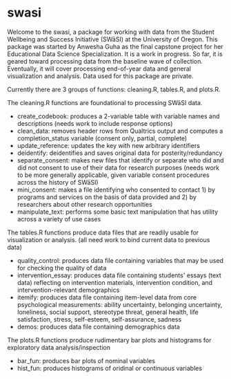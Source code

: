 # swasi

Welcome to the swasi, a package for working with data from the Student Wellbeing and Success Initiative (SWāSI) at the University of Oregon. This package was started by Anwesha Guha as the final capstone project for her Educational Data Science Specialization. It is a work in progress. So far, it is geared toward processing data from the baseline wave of collection. Eventually, it will cover processing end-of-year data and general visualization and analysis. Data used for this package are private.

Currently there are 3 groups of functions: cleaning.R, tables.R, and plots.R. 

The cleaning.R functions are foundational to processing SWāSI data.
* create_codebook: produces a 2-variable table with variable names and descriptions (needs work to include response options)
* clean_data: removes header rows from Qualtrics output and computes a completion_status variable (consent only, partial, complete)
* update_reference: updates the key with new arbitrary identifiers
* deidentify: deidentifies and saves original data for posterity/redundancy
* separate_consent: makes new files that identify or separate who did and did not consent to use of their data for research purposes (needs work to be more generally applicable, given variable consent procedures across the history of SWāSI)
* mini_consent: makes a file identifying who consented to contact 1) by programs and services on the basis of data provided and 2) by researchers about other research opportunities
* manipulate_text: performs some basic text manipulation that has utility across a variety of use cases

The tables.R functions produce data files that are readily usable for visualization or analysis. (all need work to bind current data to previous data)
* quality_control: produces data file containing variables that may be used for checking the quality of data
* intervention_essay: produces data file containing students' essays (text data) reflecting on intervention materials, intervention condition, and intervention-relevant demographics
* itemify: produces data file containing item-level data from core psychological measurements: ability uncertainty, belonging uncertainty, loneliness, social support, stereotype threat, general health, life satisfaction, stress, self-esteem, self-assurance, sadness
* demos: produces data file containing demographics data

The plots.R functions produce rudimentary bar plots and histograms for exploratory data analysis/inspection
* bar_fun: produces bar plots of nominal variables
* hist_fun: produces histograms of oridinal or continuous variables
